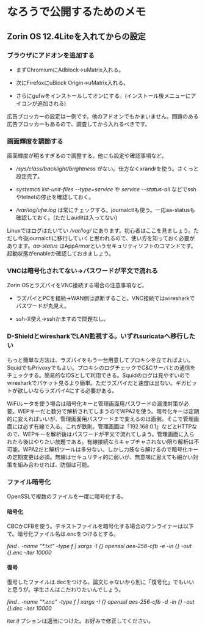 # なろうで公開するためのメモ

## Zorin OS 12.4Liteを入れてからの設定

### ブラウザにアドオンを追加する

- まずChromiumにAdblock→uMatrix入れる。

- 次にFirefoxにuBlock Origin→uMatrix入れる。

- さらにgufwをインストールしてオンにする。(インストール後メニューにアイコンが追加される)

広告ブロッカーの設定は一例です。他のアドオンでもかまいません。問題のある広告ブロッカーもあるので、調査してから入れるべきです。

### 画面輝度を調節する

画面輝度が明るすぎるので調整する。他にも設定や確認事項など。

- */sys/class/backlight/brightness* がない。仕方なくxrandrを使う。さくっと設定完了。

- *systemctl list-unit-files --type=service* や *service --status-all* などでsshやtelnetの停止を確認しておく。

- */var/log/ufw.log* は常にチェックする。journalctlも使う。一応aa-statusも確認しておく。(ただしauditは入ってない)

Linuxではログはたいてい */var/log/* にあります。初心者はここを見ましょう。ただし今後journalctlに移行していくと思われるので、使い方を知っておく必要があります。*aa-status* はAppArmorというセキュリティソフトのコマンドです。起動状態がenableか確認しておきましょう。

### VNCは暗号化されてない→パスワードが平文で流れる

Zorin OSとラズパイをVNC接続する場合の注意事項など。

- ラズパイとPCを接続→WAN側は遮断すること。VNC接続ではwiresharkでパスワードが丸見え。

- ssh-X使え→sshかますので問題なし。

### D-ShieldとwiresharkでLAN監視する。いずれsuricataへ移行したい

もっと簡単な方法は、ラズパイをもう一台用意してプロキシを立てればよい。SquidでもPrivoxyでもよい。プロキシのログチェックでC&Cサーバとの通信をチェックする。簡易的なIDSとして利用できる。Squidのログは見やすいのでwiresharkでパケット見るより簡単。ただラズパイだと速度は出ない。ギガビットが欲しいならラズパイ4にする必要がある。

WiFiルータを使う場合は暗号化キーと管理画面用パスワードの漏洩対策が必要。WEPキーだと数分で解析されてしまうのでWPA2を使う。暗号化キーは定期的に変えればいいが、管理画面用パスワードまで変えるのは面倒。そこで管理画面には必ず有線で入る。これが鉄則。管理画面は「192.168.0.1」などとHTTPなので、WEPキーを解析後はパスワードが平文で流れてしまう。管理画面に入られたら後はやりたい放題である。有線接続ならキャプチャされない限り解析は不可能。WPA2だと解析ツールは多分ない。しかし力技なら解けるので暗号化キーの定期変更は必須。無線はセキュリティ的に弱いが、無意味に思えても細かい対策を組み合わせれば、防御は可能。

### ファイル暗号化

OpenSSLで複数のファイルを一度に暗号化する。

#### 暗号化　

CBCかCFBを使う。テキストファイルを暗号化する場合のワンライナーは以下で。暗号化ファイル名は.encをつけるとする。

*find . -name "\*.txt" -type f | xargs -I {} openssl aes-256-cfb -e -in {} -out {}.enc -iter 10000*

#### 復号

復号したファイルは.decをつける。論文じゃないから別に「復号化」でもいいと思うが。学生さんはこだわりたいんでしょう。

*find . -name "\*.enc" -type f | xargs -I {} openssl aes-256-cfb -d -in {} -out {}.dec -iter 10000*

iterオプションは適当につけた。お好みで修正してください。

